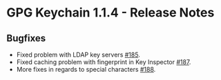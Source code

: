 GPG Keychain 1.1.4 - Release Notes
========================================

Bugfixes
--------

*	Fixed problem with LDAP key servers [#185](https://gpgtools.lighthouseapp.com/projects/65684/tickets/185-ldap-key-server-support-is-broken).
*	Fixed caching problem with fingerprint in Key Inspector [#187](https://gpgtools.lighthouseapp.com/projects/65684/tickets/187-caching-problem-fingerprint-in-key-inspector-sticks-despite-displaying-different-key).
*	More fixes in regards to special characters [#188](https://gpgtools.lighthouseapp.com/projects/65684/tickets/188-special-characters-still-get-destroyed-by-gpg-keychain-access).